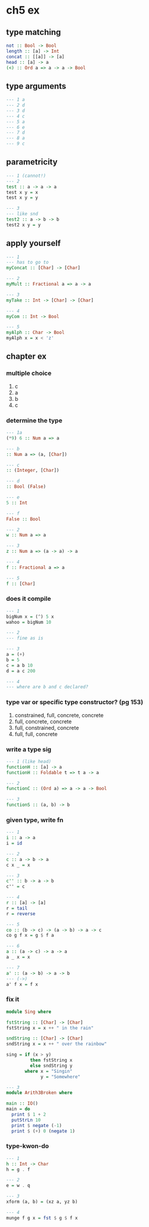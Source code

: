 # ch5 ex

## type matching

```haskell
not :: Bool -> Bool
length :: [a] -> Int
concat :: [[a]] -> [a]
head :: [a] -> a
(<) :: Ord a => a -> a -> Bool
```

## type arguments

```haskell
--- 1 a
--- 2 d
--- 3 d
--- 4 c
--- 5 a
--- 6 e
--- 7 d
--- 8 a
--- 9 c
```

## parametricity

```haskell
--- 1 (cannot!)
--- 2
test :: a -> a -> a
test x y = x
test x y = y

--- 3
--- like snd
test2 :: a -> b -> b
test2 x y = y
```

## apply yourself

```haskell
--- 1
--- has to go to
myConcat :: [Char] -> [Char]

--- 2
myMult :: Fractional a => a -> a

--- 3
myTake :: Int -> [Char] -> [Char]

--- 4
myCom :: Int -> Bool

--- 5
myAlph :: Char -> Bool
myAlph x = x < 'z'
```

## chapter ex

### multiple choice

1. c
2. a
3. b
4. c

### determine the type

```haskell
--- 1a
(*9) 6 :: Num a => a

--- b
:: Num a => (a, [Char])

--- c
:: (Integer, [Char])

--- d
:: Bool (False)

--- e
5 :: Int

--- f
False :: Bool

--- 2
w :: Num a => a

--- 3
z :: Num a => (a -> a) -> a

--- 4
f :: Fractional a => a

--- 5
f :: [Char]
```

### does it compile

```haskell
--- 1
bigNum x = (^) 5 x
wahoo = bigNum 10

--- 2
--- fine as is

--- 3
a = (+)
b = 5
c = a b 10
d = a c 200

--- 4
--- where are b and c declared?
```

### type var or specific type constructor? (pg 153)

1. constrained, full, concrete, concrete
2. full, concrete, concrete
3. full, constrained, concrete
4. full, full, concrete

### write a type sig

```haskell
--- 1 (like head)
functionH :: [a] -> a
functionH :: Foldable t => t a -> a

--- 2
functionC :: (Ord a) => a -> a -> Bool

--- 3
functionS :: (a, b) -> b
```

### given type, write fn

```haskell
--- 1
i :: a -> a
i = id

--- 2
c :: a -> b -> a
c x _ = x

--- 3
c'' :: b -> a -> b
c'' = c

--- 4
r :: [a] -> [a]
r = tail
r = reverse

--- 5
co :: (b -> c) -> (a -> b) -> a -> c
co g f x = g $ f a

--- 6
a :: (a -> c) -> a -> a
a _ x = x

--- 7
a' :: (a -> b) -> a -> b
--- (->)
a' f x = f x
```

### fix it

```haskell
module Sing where

fstString :: [Char] -> [Char]
fstString x = x ++ " in the rain"

sndString :: [Char] -> [Char]
sndString x = x ++ " over the rainbow"

sing = if (x > y)
         then fstString x
         else sndString y
       where x = "Singin"
             y = "Somewhere"

--- 3
module Arith3Broken where

main :: IO()
main = do
  print $ 1 + 2
  putStrLn 10
  print $ negate (-1)
  print $ (+) 0 (negate 1)
```

### type-kwon-do

```haskell
--- 1
h :: Int -> Char
h = g . f

--- 2
e = w . q

--- 3
xform (a, b) = (xz a, yz b)

--- 4
munge f g x = fst $ g $ f x
```
